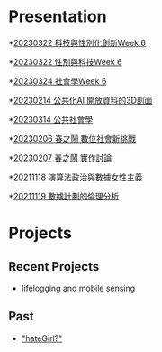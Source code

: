 # Presentation
*[20230322 科技與性別化創新Week 6](https://docs.google.com/presentation/d/e/2PACX-1vTWKoX57LJyiXwaNjTZ1GFU0T09sZ9aZcibuRDIOQymfvCuV6qt0MfZ_aNkJX9NwmRrJ54FOUUpB1GR/pub?start=false&loop=false&delayms=3000)

*[20230322 性別與科技Week 6]()

*[20230324 社會學Week 6]()

*[20230214 公共化AI 開放資料的3D剖面]()

*[20230314 公共社會學]()

*[20230206 春之鬧 數位社會新挑戰]()

*[20230207 春之鬧 實作討論]()


*[20211118 演算法政治與數據女性主義]()

*[20211119 數據計劃的倫理分析]()


# Projects

## Recent Projects
* [lifelogging and mobile sensing]()

## Past
* ["hateGirl?"]()

